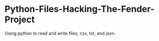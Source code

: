 # Python-Files-Hacking-The-Fender-Project
Using python to read and write files, csv, txt, and json.
